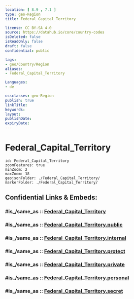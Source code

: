 ```yaml
---
location: [ 8.9 , 7.1 ] 
type: geo-Region
title: Federal_Capital_Territory

license: CC BY-SA 4.0
source: https://datahub.io/core/country-codes
isDeleted: false
isReadOnly: false
draft: false
confidential: public

tags:
- geo/Country/Region
aliases:
- Federal_Capital_Territory

Languages:
- de

cssclasses: geo-Region
publish: true
linkTitle: 
keywords: 
layout: 
publishDate: 
expiryDate: 
---
```


# Federal_Capital_Territory

```leaflet
id: Federal_Capital_Territory
zoomFeatures: true 
minZoom: 2 
maxZoom: 18
geojsonFolder: ./Federal_Capital_Territory/
markerFolder: ./Federal_Capital_Territory/
```


## Confidential Links & Embeds: 

### #is_/same_as :: [Federal_Capital_Territory](/_Standards/Earth/Continent/Africa/Africa~Central/Nigeria/Zones~Nigeria/Nigeria~North-Central/Federal_Capital_Territory.md) 

### #is_/same_as :: [Federal_Capital_Territory.public](/_public/Earth/Continent/Africa/Africa~Central/Nigeria/Zones~Nigeria/Nigeria~North-Central/Federal_Capital_Territory.public.md) 

### #is_/same_as :: [Federal_Capital_Territory.internal](/_internal/Earth/Continent/Africa/Africa~Central/Nigeria/Zones~Nigeria/Nigeria~North-Central/Federal_Capital_Territory.internal.md) 

### #is_/same_as :: [Federal_Capital_Territory.protect](/_protect/Earth/Continent/Africa/Africa~Central/Nigeria/Zones~Nigeria/Nigeria~North-Central/Federal_Capital_Territory.protect.md) 

### #is_/same_as :: [Federal_Capital_Territory.private](/_private/Earth/Continent/Africa/Africa~Central/Nigeria/Zones~Nigeria/Nigeria~North-Central/Federal_Capital_Territory.private.md) 

### #is_/same_as :: [Federal_Capital_Territory.personal](/_personal/Earth/Continent/Africa/Africa~Central/Nigeria/Zones~Nigeria/Nigeria~North-Central/Federal_Capital_Territory.personal.md) 

### #is_/same_as :: [Federal_Capital_Territory.secret](/_secret/Earth/Continent/Africa/Africa~Central/Nigeria/Zones~Nigeria/Nigeria~North-Central/Federal_Capital_Territory.secret.md)

